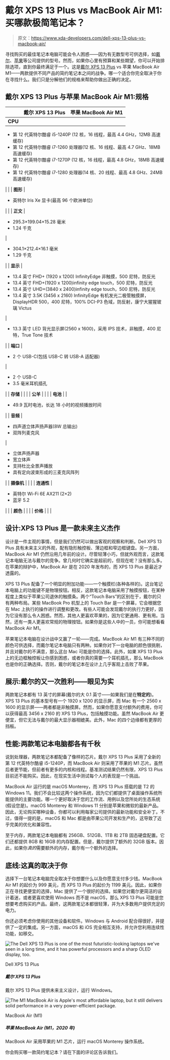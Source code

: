 # 戴尔 XPS 13 Plus vs MacBook Air M1:买哪款极简笔记本？

> 原文：<https://www.xda-developers.com/dell-xps-13-plus-vs-macbook-air/>

寻找购买的最佳笔记本电脑可能会令人困惑——因为有无数型号可供选择，如[戴尔](https://www.xda-developers.com/best-dell-laptops/)、[苹果](https://www.xda-developers.com/best-macs/)等公司提供的型号。然而，如果你心里有预算和某些期望，你可以开始排除选项，直到你最终满足于一个。这是[戴尔 XPS 13 Plus](https://www.xda-developers.com/dell-xps-13-plus/) vs 苹果 MacBook Air M1——两款提供不同产品的简约笔记本之间的战争。哪一个适合你完全取决于你在寻找什么。我们只是分解他们的规格来帮助你做出正确的决定。

## 戴尔 XPS 13 Plus 与苹果 MacBook Air M1:规格

|  | 戴尔 XPS 13 Plus | 苹果 MacBook Air M1 |
| --- | --- | --- |
| **CPU** | 

*   第 12 代英特尔酷睿 i5-1240P (12 核，16 线程，最高 4.4 GHz，12MB 高速缓存)
*   第 12 代英特尔酷睿 i7-1260 处理器(12 核、16 线程、最高 4.7 GHz、18MB 高速缓存)
*   第 12 代英特尔酷睿 i7-1270P (12 核，16 线程，最高 4.8 GHz，18MB 高速缓存)
*   第 12 代英特尔酷睿 i7-1280 处理器(14 核、20 线程、最高 4.8 GHz、24MB 高速缓存)

 |  |
| **图形** | 

*   英特尔 Iris Xe 显卡(最高 96 个欧洲单位)

 |  |
| **正文** | 

*   295.3×199.04×15.28 毫米
*   1.24 千克

 | 

*   304.1×212.4×16.1 毫米
*   1.29 千克

 |
| **显示** | 

*   13.4 英寸 FHD+ (1920 x 1200) InfinityEdge 非触摸，500 尼特，防反光
*   13.4 英寸 FHD+(1920 x 1200)infinity edge touch，500 尼特，防反光
*   13.4 英寸 UHD+(3840 x 2400)infinity edge touch，500 尼特，防反光
*   13.4 英寸 3.5K (3456 x 2160) InfinityEdge 有机发光二极管触摸屏，DisplayHDR 500，400 尼特，100% DCI-P3 色域，防反射，康宁大猩猩玻璃 Victus

 | 

*   13.3 英寸 LED 背光显示屏(2560 x 1600)，采用 IPS 技术，非触摸，400 尼特，True Tone 技术

 |
| **端口** | 

*   2 个 USB-C(包括 USB-C 转 USB-A 适配器)

 | 

*   2 个 USB-C
*   3.5 毫米耳机插孔

 |
| **存储** |  |  |
| **公羊** |  |  |
| **电池** |  | 

*   49.9 瓦时电池，长达 18 小时的视频播放时间

 |
| **音频** | 

*   四声道立体声扬声器(8W 总输出)
*   双阵列麦克风

 | 

*   立体声扬声器
*   宽立体声
*   支持杜比全景声播放
*   具有定向波束形成的三麦克风阵列

 |
| **摄像机** |  |  |
| **连通性** | 

*   英特尔 Wi-Fi 6E AX211 (2×2)
*   蓝牙 5.2

 |  |
| **颜色** |  |  |
| **价格** |  |  |

## 设计:XPS 13 Plus 是一款未来主义杰作

设计是一件主观的事情，但是我们仍然可以做出客观的观察和判断。Dell XPS 13 Plus 具有未来主义的外观，配有隐形触控板、薄边框和窄边框键盘。另一方面，MacBook Air M1 仍然沿用几年前的设计。尽管轻薄小巧，但就外观而言，这款笔记本电脑无法与戴尔的竞争。曾几何时它确实是超前的，但现在呢？没有那么多。在苹果的辩护中，MacBook Air 是在 2020 年发布的，而 XPS 13 Plus 是最近才透露的。

XPS 13 Plus 配备了一个明显的附加功能——一个触摸栏(各种各样的)。这台笔记本电脑上的功能键不是物理按钮。相反，这款笔记本电脑采用了触摸按钮，在某种程度上类似于苹果公司退休的触摸条。两个“Touch Bars”的区别在于，戴尔的只有两种布局。某些 MacBook Pro 机型上的 Touch Bar 是一个屏幕，它会根据您在 Mac 上执行的操作进行调整和更改。有些人可能会发现戴尔的执行力更好，因为它没有那么令人困惑。然而，其他人更喜欢苹果的，因为它更通用、更有用。当然，还有一类人更喜欢常规的物理按钮。如果你是这些人中的一员，你可能想看看 MacBook Air M1。

苹果笔记本电脑在设计战中又赢了一轮——完成。MacBook Air M1 有三种不同的颜色可供选择，而戴尔笔记本电脑只有两种。如果你对下一台电脑的颜色很挑剔，并且对戴尔的不满意，那么这台 Mac 可能是你的选择。此外，如果 XPS 13 Plus 上的无边框触控板让你感到困惑，或者你真的需要一个耳机插孔，那么 MacBook 也是你的正确选择。否则，戴尔的笔记本在设计上几乎客观上击败了苹果。

## 展示:戴尔的又一次胜利——眼见为实

两款笔记本都有 13 英寸的屏幕(戴尔的大 0.1 英寸——如果我们是在**特定的**)。XPS 13 Plus 的基本型号有一个 1920 x 1200 的显示屏，而 Mac 有一个 2560 x 1600 的显示屏——两者都是非触摸屏。然而，如果你愿意支付额外的费用，你可以获得最高 3456 x 2160 的 XPS 13 Plus，包括触摸功能。虽然 MacBook Air 更便宜，但它无法与戴尔的最大显示器相媲美。此外，Mac 的四个边缘都有更厚的挡板。

## 性能:两款笔记本电脑都各有千秋

说到处理器，两款笔记本都配备了像样的芯片。戴尔 XPS 13 Plus 采用了全新的第 12 代英特尔酷睿 i5-1240P，而 MacBook Air 则采用了苹果的 M1 芯片。虽然后者更节能，但前者有更多的内核和线程。基准测试结果仍然有限，XPS 13 Plus 目前还不能购买。因此，在现实生活中测试每个人的表现是一个挑战。

MacBook Air 运行的是 macOS Monterey，而 XPS 13 Plus 搭载的是 T2 的 Windows 11。我们不会比较这两个操作系统，因为它们都提供了桌面操作系统所能提供的主要功能。哪一个更好取决于您的工作流、用例以及您所处的生态系统(假设您是)。macOS Monterey 和 Windows 11 分别是苹果和微软的最新产品。因此，无论购买哪种设备，你都可以利用每家公司提供的最新功能和安全补丁。不过，值得一提的是，macOS 和 Mac 都是由苹果公司开发和生产的，这导致了近乎完美的优化和兼容性。

至于内存，两款笔记本电脑都有 256GB、512GB、1TB 和 2TB 固态硬盘配置。它们还都提供 8GB 和 16GB 的内存配置。但是，戴尔提供了额外的 32GB 版本。因此，如果你*真的*需要额外的内存，戴尔有一个额外的选择。

## 底线:这真的取决于你

选择下一台笔记本电脑完全取决于你想要什么以及你愿意支付多少钱。MacBook Air M1 的起价为 999 美元，而 XPS 13 Plus 的起价为 1199 美元。因此，如果你正在寻找更便宜的选择，Mac 提供了一个很好的选择。如果您对戴尔更简洁的设计着迷，或者更喜欢使用 Windows 而不是 macOS，那么 XPS 13 Plus 可能是您想要考虑购买的产品。最终，这两款笔记本都很轻薄，并为大多数用户提供充足的电力。

你还必须考虑你使用的其他设备和软件。Windows 与 Android 配合得很好，并提供了一定的集成。另一方面，macOS 和 iOS 完全相互支持，并允许您利用连续性功能，如移交。

 <picture>![The Dell XPS 13 Plus is one of the most futuristic-looking laptops we've seen in a long time, and it has powerful processors and a sharp OLED display, too.](img/e49af3d21156f9ec1c57b31554b051ee.png)</picture> 

Dell XPS 13 Plus

##### 戴尔 XPS 13 Plus

戴尔 XPS 13 Plus 提供未来主义设计，运行 Windows。

 <picture>![The M1 MacBook Air is Apple's most affordable laptop, but it still delivers solid performance in a very power-efficient package.](img/22e6eb419f4d825f4c006726be38d517.png)</picture> 

MacBook Air (M1)

##### 苹果 MacBook Air (M1，2020 年)

MacBook Air 采用苹果的 M1 芯片，运行 macOS Monterey 操作系统。

你会购买哪一款简约笔记本？请在下面的评论区告诉我们。